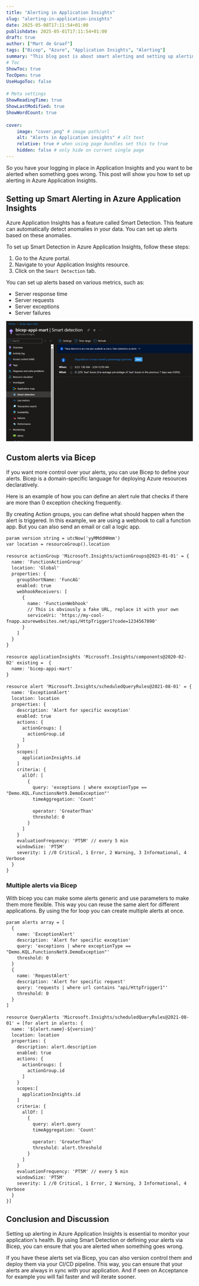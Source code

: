 ```yaml
---
title: "Alerting in Application Insights"
slug: "alerting-in-application-insights"
date: 2025-05-08T17:11:54+01:00
publishdate: 2025-05-01T17:11:54+01:00
draft: true
author: ["Mart de Graaf"]
tags: ["Bicep", "Azure", "Application Insights", "Alerting"]
summary: "This blog post is about smart alerting and setting up alerting via bicep in Azure Application Insights."
# Toc
ShowToc: true
TocOpen: true
UseHugoToc: false

# Meta settings
ShowReadingTime: true
ShowLastModified: true
ShowWordCount: true

cover:
    image: "cover.png" # image path/url
    alt: "Alerts in Application insights" # alt text
    relative: true # when using page bundles set this to true
    hidden: false # only hide on current single page
---
```


So you have your logging in place in Application Insights and you want to be alerted when something goes wrong. This post will show you how to set up alerting in Azure Application Insights.

## Setting up Smart Alerting in Azure Application Insights

Azure Application Insights has a feature called Smart Detection. This feature can automatically detect anomalies in your data. You can set up alerts based on these anomalies.

To set up Smart Detection in Azure Application Insights, follow these steps:

1. Go to the Azure portal.
2. Navigate to your Application Insights resource.
3. Click on the `Smart Detection` tab.

You can set up alerts based on various metrics, such as:

- Server response time
- Server requests
- Server exceptions
- Server failures

![Smart detection](smart-detection.png#center "Set up Alerting via Smart Detection")

## Custom alerts via Bicep

If you want more control over your alerts, you can use Bicep to define your alerts. Bicep is a domain-specific language for deploying Azure resources declaratively.

Here is an example of how you can define an alert rule that checks if there are more than 0 exception checking frequently.

By creating Action groups, you can define what should happen when the alert is triggered. In this example, we are using a webhook to call a function app. But you can also send an email or call a logic app.

```bicep {linenos=table}
param version string = utcNow('yyMMddHHmm')
var location = resourceGroup().location

resource actionGroup 'Microsoft.Insights/actionGroups@2023-01-01' = {
  name: 'FunctionActionGroup'
  location: 'Global'
  properties: {
    groupShortName: 'FuncAG'
    enabled: true
    webhookReceivers: [
      {
        name: 'FunctionWebhook'
        // This is obviously a fake URL, replace it with your own
        serviceUri: 'https://my-cool-fnapp.azurewebsites.net/api/HttpTrigger1?code=1234567890'
      }
    ]
  }
}

resource applicationInsights 'Microsoft.Insights/components@2020-02-02' existing =  {
  name: 'bicep-appi-mart'
}

resource alert 'Microsoft.Insights/scheduledQueryRules@2021-08-01' = {
  name: 'ExceptionAlert'
  location: location
  properties: {
    description: 'Alert for specific exception'
    enabled: true
    actions: {
      actionGroups: [
        actionGroup.id
      ]
    }
    scopes:[
      applicationInsights.id
    ]
    criteria: {
      allOf: [
        {
          query: 'exceptions | where exceptionType == "Demo.KQL.FunctionsNet9.DemoException"'
          timeAggregation: 'Count'
          
          operator: 'GreaterThan'
          threshold: 0
        }
      ]
    }
    evaluationFrequency: 'PT5M' // every 5 min
    windowSize: 'PT5M'
    severity: 1 //0 Critical, 1 Error, 2 Warning, 3 Informational, 4 Verbose
  }
}

```

### Multiple alerts via Bicep

With bicep you can make some alerts generic and use parameters to make them more flexible. This way you can reuse the same alert for different applications. By using the for loop you can create multiple alerts at once. 

```bicep {linenos=table}
param alerts array = [
  {
    name: 'ExceptionAlert'
    description: 'Alert for specific exception'
    query: 'exceptions | where exceptionType == "Demo.KQL.FunctionsNet9.DemoException"'
    threshold: 0
  }
  {
    name: 'RequestAlert'
    description: 'Alert for specific request'
    query: 'requests | where url contains "api/HttpTrigger1"'
    threshold: 0
  }
]

resource QueryAlerts 'Microsoft.Insights/scheduledQueryRules@2021-08-01' = [for alert in alerts: {
  name: '${alert.name}-${version}'
  location: location
  properties: {
    description: alert.description
    enabled: true
    actions: {
      actionGroups: [
        actionGroup.id
      ]
    }
    scopes:[
      applicationInsights.id
    ]
    criteria: {
      allOf: [
        {
          query: alert.query
          timeAggregation: 'Count'
          
          operator: 'GreaterThan'
          threshold: alert.threshold
        }
      ]
    }
    evaluationFrequency: 'PT5M' // every 5 min
    windowSize: 'PT5M'
    severity: 1 //0 Critical, 1 Error, 2 Warning, 3 Informational, 4 Verbose
  }
}]

```


## Conclusion and Discussion

Setting up alerting in Azure Application Insights is essential to monitor your application's health. By using Smart Detection or defining your alerts via Bicep, you can ensure that you are alerted when something goes wrong.

If you have these alerts set via Bicep, you can also version control them and deploy them via your CI/CD pipeline. This way, you can ensure that your alerts are always in sync with your application. And if seen on Acceptance for example you will fail faster and will iterate sooner.
